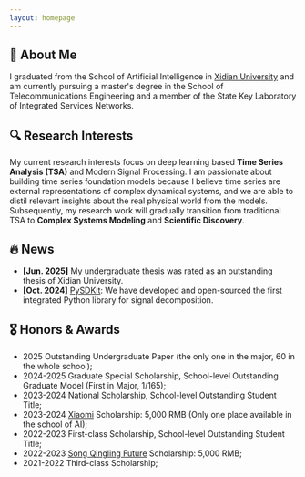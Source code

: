 ```yaml
---
layout: homepage
---
```


## 👋 About Me

I graduated from the School of Artificial Intelligence in [Xidian University](https://www.xidian.edu.cn/) and am currently pursuing a master's degree in the School of Telecommunications Engineering and a member of the State Key Laboratory of Integrated Services Networks.



## 🔍 Research Interests

My current research interests focus on deep learning based **Time Series Analysis (TSA)** and Modern Signal Processing.
I am passionate about building time series foundation models because I believe time series are external representations of complex dynamical systems, and we are able to distil relevant insights about the real physical world from the models. 
Subsequently, my research work will gradually transition from traditional TSA to **Complex Systems Modeling** and **Scientific Discovery**.



## 🔥 News

- **[Jun. 2025]** My undergraduate thesis was rated as an outstanding thesis of Xidian University.
- **[Oct. 2024]** [PySDKit](https://github.com/wwhenxuan/PySDKit): We have developed and open-sourced the first integrated Python library for signal decomposition.



<!-- {% include_relative _includes/publications.md %} -->

<!-- **Equal* *Contribution*, *#* *Corresponding* *Author* -->



## 🎖️ Honors & Awards

- 2025 Outstanding Undergraduate Paper (the only one in the major, 60 in the whole school);
- 2024-2025 Graduate Special Scholarship, School-level Outstanding Graduate Model (First in Major, 1/165);
- 2023-2024 National Scholarship, School-level Outstanding Student Title;
- 2023-2024 [Xiaomi](https://gongyi.mi.com/foundation#/home) Scholarship: 5,000 RMB (Only one place available in the school of AI);
- 2022-2023 First-class Scholarship, School-level Outstanding Student Title;
- 2022-2023 [Song Qingling Future](https://www.sclf.org/gyxmx/gzxmz/sqlwlzxj/) Scholarship: 5,000 RMB;
- 2021-2022 Third-class Scholarship;
